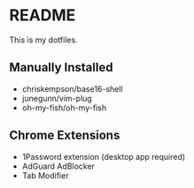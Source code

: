 # README

This is my dotfiles.

## Manually Installed

* chriskempson/base16-shell
* junegunn/vim-plug
* oh-my-fish/oh-my-fish

## Chrome Extensions

* 1Password extension (desktop app required)
* AdGuard AdBlocker
* Tab Modifier
